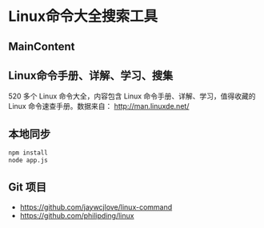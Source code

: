 # Linux命令大全搜索工具

## MainContent

## Linux命令手册、详解、学习、搜集

520 多个 Linux 命令大全，内容包含 Linux 命令手册、详解、学习，值得收藏的 Linux 命令速查手册。数据来自： <http://man.linuxde.net/>

## 本地同步

```bash
npm install
node app.js
```

## Git 项目

- <https://github.com/jaywcjlove/linux-command>
- <https://github.com/philipding/linux>
